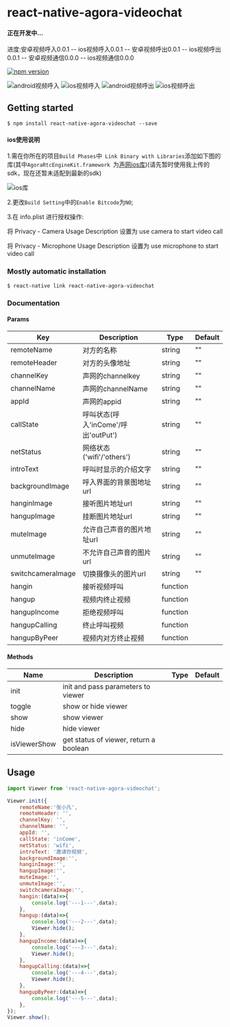 # react-native-agora-videochat

#### 正在开发中...  

进度:安卓视频呼入0.0.1 -- ios视频呼入0.0.1 -- 安卓视频呼出0.0.1 -- ios视频呼出0.0.1 -- 安卓视频通信0.0.0 -- ios视频通信0.0.0

[![npm version](https://img.shields.io/npm/v/react-native-agora-videochat.svg?style=flat-square)](https://www.npmjs.com/package/react-native-agora-videochat)

![android视频呼入](./readmeImg/android-inCome.jpeg)
![ios视频呼入](./readmeImg/ios-inCome.jpeg)
![android视频呼出](./readmeImg/android-outPut.jpeg)
![ios视频呼出](./readmeImg/ios-outPut.png)


## Getting started

`$ npm install react-native-agora-videochat --save`

#### ios使用说明

1.需在你所在的项目`Build Phases`中` Link Binary with Libraries`添加如下图的库(其中`AgoraRtcEngineKit.framework `为[声网ios库](https://www.agora.io/cn/blog/download/))(请先暂时使用我上传的sdk，现在还暂未适配到最新的sdk)

![ios库](./readmeImg/ios-lib.jpeg)

2.更改`Build Setting`中的`Enable Bitcode`为`NO`;

3.在 info.plist 进行授权操作:

将 Privacy - Camera Usage Description 设置为 use camera to start video call

将 Privacy - Microphone Usage Description 设置为 use microphone to start video call

### Mostly automatic installation

`$ react-native link react-native-agora-videochat`

### Documentation

#### Params

|Key | Description | Type | Default|
| --- | ----------- | ---- | ------ |
|remoteName  |对方的名称            |string  |""            |
|remoteHeader   |对方的头像地址            |string  |""             |
|channelKey       |声网的channelkey            |string  |""        |
|channelName |声网的channelName           |string   |""   |
|appId  |声网的appid            |string   |""   |
|callState      |呼叫状态(呼入'inCome'/呼出'outPut')            |string   |""   |
|netStatus       |网络状态('wifi'/'others')            |string   |"" |
|introText              |呼叫时显示的介绍文字            |string   |"" |
|backgroundImage |呼入界面的背景图地址url           |string   |""   |
|hanginImage  |接听图片地址url            |string   |""   |
|hangupImage      |挂断图片地址url            |string   |""   |
|muteImage       |允许自己声音的图片地址url            |string   |"" |
|unmuteImage              |不允许自己声音的图片url            |string   |"" |
|switchcameraImage              |切换摄像头的图片url            |string   |"" |
|hangin       |接听视频呼叫            |function|                   |
|hangup        |视频内终止视频            |function|                   |
|hangupIncome        |拒绝视频呼叫            |function|                   |
|hangupCalling        |终止呼叫视频            |function|                   |
|hangupByPeer        |视频内对方终止视频            |function|                   |

#### Methods

|Name | Description | Type | Default|
| --- | ----------- | ---- | ------ |
|init         |init and pass parameters to viewer      |     |   |
|toggle       |show or hide viewer                     |     |   |
|show         |show viewer                             |     |   |
|hide         |hide viewer                             |     |   |
|isViewerShow |get status of viewer, return a boolean  |     |   |

## Usage
```javascript
import Viewer from 'react-native-agora-videochat';

Viewer.init({
    remoteName:'张小凡',
    remoteHeader: '',
    channelKey: '',
    channelName: '',
    appId: '',
    callState: 'inCome',
    netStatus: 'wifi',
    introText: '邀请你视频',
    backgroundImage:'',
    hanginImage:'',
    hangupImage:'',
    muteImage:'',
    unmuteImage:'',
    switchcameraImage:'',
    hangin:(data)=>{
        console.log('---1---',data);
    },
    hangup:(data)=>{
        console.log('---2---',data);
        Viewer.hide();
    },
    hangupIncome:(data)=>{
        console.log('---3---',data);
        Viewer.hide();
    },
    hangupCalling:(data)=>{
        console.log('---4---',data);
        Viewer.hide();
    },
    hangupByPeer:(data)=>{
        console.log('---5---',data);
    },
});
Viewer.show();
```
  

